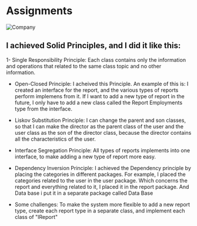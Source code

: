 # Assignments

![Company](https://github.com/yazeedk/Assignments/assets/36983323/4f5b899f-2a56-4d41-9f1e-a03e5dfe2b25)



I achieved Solid Principles, and I did it like this:
-
1- Single Responsibility Principle:
Each class contains only the information and operations that related to the same class topic and no other information.

- Open-Closed Principle:
 I acheived this Principle. 
An example of this is: 
I created an interface for the report, and the various types of reports perform implemens from it. 
If I want to add a new type of report in the future, I only have to add a new class called the Report Employments type from the interface.

- Liskov Substitution Principle: 
I can change the parent and son classes, so that I can make the director as the parent class of the user and the user class as the son of the director class, 
because the director contains all the characteristics of the user.



- Interface Segregation Principle: 
All types of reports implements into one interface, to make adding a new type of report more easy.


- Dependency Inversion Principle: 
I achieved the Dependency  principle  by placing the categories in different packages. 
For example, I placed the categories related to the user in the user package.
Which concerns the report and everything related to it, I placed it in the report package.
And Data base i put it in a separate package called Data Base
 



- Some challenges:
To make the system more flexible to add a new report type, create each report type in a separate class, and implement each class of "IReport"
